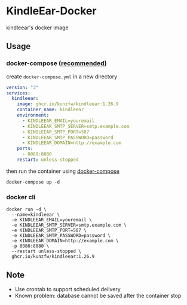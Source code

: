 # KindleEar-Docker
kindleear's docker image

## Usage

### docker-compose ([recommended](https://github.com/docker/compose))
create `docker-compose.yml` in a new directory
```yaml
version: "3"
services:
  kindleear:
    image: ghcr.io/kunzfw/kindleear:1.26.9
    container_name: kindleear
    environment:
      - KINDLEEAR_EMAIL=youremail
      - KINDLEEAR_SMTP_SERVER=smtp.example.com
      - KINDLEEAR_SMTP_PORT=587
      - KINDLEEAR_SMTP_PASSWORD=password
      - KINDLEEAR_DOMAIN=http://example.com
    ports:
      - 8080:8080
    restart: unless-stopped
```
then run the container using [docker-compose](https://github.com/docker/compose)
```
docker-compose up -d
```

### docker cli

```
docker run -d \
  --name=kindleear \
  -e KINDLEEAR_EMAIL=youremail \
  -e KINDLEEAR_SMTP_SERVER=smtp.example.com \
  -e KINDLEEAR_SMTP_PORT=587 \
  -e KINDLEEAR_SMTP_PASSWORD=password \
  -e KINDLEEAR_DOMAIN=http://example.com \
  -p 8080:8080 \
  --restart unless-stopped \
  ghcr.io/kunzfw/kindleear:1.26.9
```

## Note
* Use crontab to support scheduled delivery
* Known problem: database cannot be saved after the container stop
